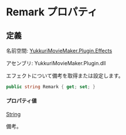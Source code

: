 # Remark プロパティ

## 定義

名前空間: [YukkuriMovieMaker.Plugin.Effects](../../index.md)

アセンブリ: YukkuriMovieMaker.Plugin.dll



エフェクトについて備考を取得または設定します。

```csharp
public string Remark { get; set; }
```

#### プロパティ値
[String](https://learn.microsoft.com/ja-jp/dotnet/api/system.string)

備考。